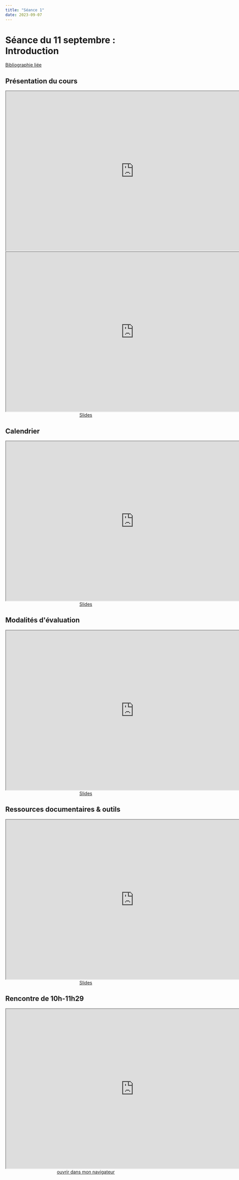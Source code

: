 ```yaml
--- 
title: "Séance 1"
date: 2023-09-07
---
```


# Séance du 11 septembre : Introduction

[Bibliographie liée](https://www.zotero.org/groups/5124082/fra3826-a2023/collections/DA7HR2MS)

## Présentation du cours

<iframe src="https://studium.umontreal.ca/pluginfile.php/8765141/mod_label/intro/Seance1-3.mp4" title="description"  height="500" width="800" allowfullscreen="allowfullscreen"></iframe>

<iframe src="https://studium.umontreal.ca/pluginfile.php/8765131/mod_label/intro/Seance1-1-2.mp4" title="description"  height="500" width="800" allowfullscreen="allowfullscreen"></iframe>


<div style="text-align:center">
<a href="https://mmellet.github.io/FRA3826_2023/slides/Seance-1-1.html" target="_blank">Slides</a>
</div>

## Calendrier

<iframe src="https://studium.umontreal.ca/pluginfile.php/8765140/mod_label/intro/Seance1-2.mp4" title="description" height="500" width="800" ></iframe>

<div style="text-align:center">
<a href="https://mmellet.github.io/FRA3826_2023/slides/Seance-1-2.html" target="_blank">Slides</a>
</div>


## Modalités d'évaluation

<iframe src="https://studium.umontreal.ca/pluginfile.php/8765141/mod_label/intro/Seance1-3.mp4" title="description" height="500" width="800" ></iframe>

<div style="text-align:center">
<a href="https://mmellet.github.io/FRA3826_2023/slides/Seance-1-3.html" target="_blank">Slides</a>
</div>


## Ressources documentaires & outils

<iframe src="https://studium.umontreal.ca/pluginfile.php/8765146/mod_label/intro/Seance1-4.mp4" title="description" height="500" width="800" ></iframe>

<div style="text-align:center">
<a href="https://mmellet.github.io/FRA3826_2023/slides/Seance-1-4.html" target="_blank">Slides</a>
</div>

## Rencontre de 10h-11h29

<iframe src="https://mmellet.github.io/FRA3826_2023/slides/Seance-1-0.html" title="description" height="500" width="800" ></iframe>

<div style="text-align:center">
<a href="https://mmellet.github.io/FRA3826_2023/slides/Seance-1-0.html" target="_blank">ouvrir dans mon navigateur</a>
</div>